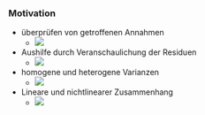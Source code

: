 ### Motivation
+ überprüfen von getroffenen Annahmen
	+ ![](../../z_images/Pasted%20image%2020221215184733.png)
+ Aushilfe durch Veranschaulichung der Residuen
	+ ![](../../z_images/Pasted%20image%2020221215185013.png)
+ homogene und heterogene Varianzen
	+ ![](../../z_images/Pasted%20image%2020221215185045.png)
+ Lineare und nichtlinearer Zusammenhang
	+ ![](../../z_images/Pasted%20image%2020221215185315.png)